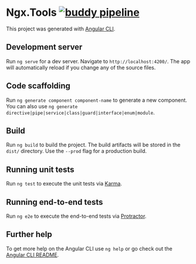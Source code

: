 # Ngx.Tools [![buddy pipeline](https://app.buddy.works/manekinekko-1/ngx-tools/pipelines/pipeline/135110/badge.svg?token=cee6a291d42aeeb701176104f8623d429614bf77cb0c7d7b68bc5a342e49ffe9 "buddy pipeline")](https://app.buddy.works/manekinekko-1/ngx-tools/pipelines/pipeline/135110)

This project was generated with [Angular CLI](https://github.com/angular/angular-cli).

## Development server

Run `ng serve` for a dev server. Navigate to `http://localhost:4200/`. The app will automatically reload if you change any of the source files.

## Code scaffolding

Run `ng generate component component-name` to generate a new component. You can also use `ng generate directive|pipe|service|class|guard|interface|enum|module`.

## Build

Run `ng build` to build the project. The build artifacts will be stored in the `dist/` directory. Use the `--prod` flag for a production build.

## Running unit tests

Run `ng test` to execute the unit tests via [Karma](https://karma-runner.github.io).

## Running end-to-end tests

Run `ng e2e` to execute the end-to-end tests via [Protractor](http://www.protractortest.org/).

## Further help

To get more help on the Angular CLI use `ng help` or go check out the [Angular CLI README](https://github.com/angular/angular-cli/blob/master/README.md).
